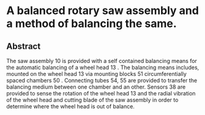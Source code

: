 # A balanced rotary saw assembly and a method of balancing the same.

## Abstract
The saw assembly 10 is provided with a self contained balancing means for the automatic balancing of a wheel head 13 . The balancing means includes, mounted on the wheel head 13 via mounting blocks 51 circumferentially spaced chambers 50 . Connecting tubes 54, 55 are provided to transfer the balancing medium between one chamber and an other. Sensors 38 are provided to sense the rotation of the wheel head 13 and the radial vibration of the wheel head and cutting blade of the saw assembly in order to determine where the wheel head is out of balance.
